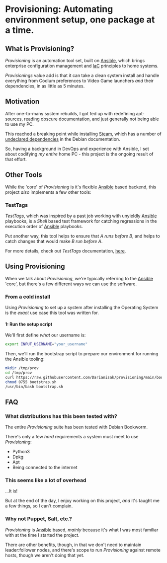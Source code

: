 # Provisioning: Automating environment setup, one package at a time.
## What is Provisioning?

*Provisioning* is an automation tool set, built on [Ansible], which brings
enterprise configuration management and [IaC] principles to home systems.

*Provisionings* value add is that it can take a clean system install and
handle everything from Codium preferences to Video Game launchers *and*
their dependencies, in as little as 5 minutes.

## Motivation

After one-to-many system rebuilds, I got fed up with redefining apt-sources,
reading obscure documentation, and just generally not being able to use my PC.

This reached a breaking point while installing [Steam], which has a number of
[undeclared dependencies][Steam-Issue] in the Debian documentation.

So, having a background in DevOps and experience with Ansible, I set about
codifying *my entire* home PC - this project is the ongoing result of
that effort.

## Other Tools

While the 'core' of *Provisioning* is it's flexible [Ansible] based backend,
this project *also* implements a few other tools:

### TestTags

*TestTags*, which was inspired by a past job working with unyieldly [Ansible]
playbooks, is a *Shell* based test framework for catching regressions in the
execution order of [Ansible] playbooks.

Put another way, this tool helps to ensure that *A runs before B*, and helps
to catch changes that would make *B run before A*.

For more details, check out *TestTags* documentation, [here][TestTags].


## Using Provisioning

When we talk about *Provisioning*, we're typically referring to the [Ansible]
'core', but there's a few different ways we can use the software.

### From a cold install

Using *Provisioning* to set up a system after installing the Operating System
is the *exact* use case this tool was written for.

#### 1: Run the setup script

We'll first define *what* our username is:

``` bash
export INPUT_USERNAME="your_username"
```

Then, we'll run the bootstrap script to prepare our environment for running
the Ansible tooling:

``` bash
mkdir /tmp/prov
cd /tmp/prov
curl https://raw.githubusercontent.com/Darianisak/provisioning/main/bootstrap.sh -o ./bootstrap.sh
chmod 0755 bootstrap.sh
/usr/bin/bash bootstrap.sh
```

<!-- FIXME: The bootstrap script is broken; unsure how long that's been the case for. -->

<!-- For the time being, we'll also need to update some metadata manually: -->
<!--  -->
<!-- ``` bash -->
<!-- # sed 's/darianculver/<your_username>/g' -i -->
<!-- ``` -->


<!-- ### Interactively, in a pre-existing install -->
<!--  -->
<!--  -->
<!-- ## Enhancing Provisioning -->
<!--  -->
## FAQ
### What distributions has this been tested with?

The entire *Provisioning* suite has been tested with Debian Bookworm.

There's only a few *hard* requirements a system must meet to use *Provisioning*:

* Python3
* Dpkg
* Apt
* Being connected to the internet

### This seems like a lot of overhead

...It is!

But at the end of the day, I enjoy working on this project, *and* it's taught
me a few things, so I can't complain.

### Why not Puppet, Salt, etc.?

*Provisioning* is [Ansible] based, *mainly* because it's what I was most
familiar with at the time I started the project.

There are other benefits, though, in that we don't need to maintain
leader:follower nodes, and there's scope to run *Provisioning* against
remote hosts, though we aren't doing that yet.

<!-- Links -->

[Ansible]: https://docs.ansible.com/
[IaC]: https://en.wikipedia.org/wiki/Infrastructure_as_code
[Steam]: https://store.steampowered.com/
[Steam-Issue]: https://github.com/ValveSoftware/steam-for-linux/issues/7284#issuecomment-2414009466
[TestTags]: https://github.com/Darianisak/provisioning/blob/main/integration-tests/README.md
